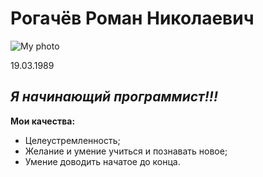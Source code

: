 # **Рогачёв Роман Николаевич**

![My photo](\C:\Users\nvrna\Desktop)


19.03.1989

## _Я начинающий программист!!!_

 **Мои качества:**
 - Целеустремленность;
 - Желание и умение учиться и познавать новое;
 - Умение доводить начатое до конца.